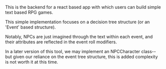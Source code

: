 This is the backend for a react based app with which users can build simple text based RPG games.

This simple implementation focuses on a decision tree structure (or an 'Event' based structure).

Notably, NPCs are just imagined through the text within each event, and their attributes are reflected in
the event roll modifiers. 

In a later version of this tool, we may implement an NPCCharacter class--but given our reliance on the event tree structure, this is added complexity is not worth it at this time.
